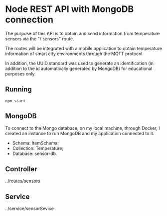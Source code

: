 # Node REST API with MongoDB connection

The purpose of this API is to obtain and send information from temperature sensors via the "/ sensors" route.

The routes will be integrated with a mobile application to obtain temperature information of smart city environments through the MQTT protocol.

In addition, the UUID standard was used to generate an identification (in addition to the id automatically generated by MongoDB) for educational purposes only.

## Running
```
npm start
```
## MongoDB
To connect to the Mongo database, on my local machine, through Docker, I created an instance to run MongoDB and my application connected to it.

- Schema: ItemSchema;
- Collection: Temperature;
- Database: sensor-db.

## Controller
../routes/sensors

## Service
../service/sensorSevice
